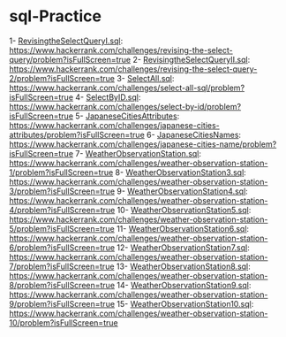 # sql-Practice
1- [RevisingtheSelectQueryI.sql](./sqlBasic/RevisingtheSelectQueryI.sql): https://www.hackerrank.com/challenges/revising-the-select-query/problem?isFullScreen=true
2- [RevisingtheSelectQueryII.sql](./sqlBasic/RevisingtheSelectQueryII.sql): https://www.hackerrank.com/challenges/revising-the-select-query-2/problem?isFullScreen=true
3- [SelectAll.sql](./sqlBasic/SelectAll.sql): https://www.hackerrank.com/challenges/select-all-sql/problem?isFullScreen=true
4- [SelectByID.sql](./sqlBasic/SelectByID.sql): https://www.hackerrank.com/challenges/select-by-id/problem?isFullScreen=true
5- [JapaneseCitiesAttributes](./sqlBasic/JapaneseCitiesAttributes.sql): https://www.hackerrank.com/challenges/japanese-cities-attributes/problem?isFullScreen=true
6- [JapaneseCitiesNames](./sqlBasic/JapaneseCitiesNames.sql): https://www.hackerrank.com/challenges/japanese-cities-name/problem?isFullScreen=true
7- [WeatherObservationStation.sql](./sqlBasic/WeatherObservationStation1.sql): https://www.hackerrank.com/challenges/weather-observation-station-1/problem?isFullScreen=true
8- [WeatherObservationStation3.sql](./sqlBasic/WeatherObservationStation3.sql): https://www.hackerrank.com/challenges/weather-observation-station-3/problem?isFullScreen=true
9- [WeatherObservationStation4.sql](./sqlBasic/WeatherObservationStation4.sql): https://www.hackerrank.com/challenges/weather-observation-station-4/problem?isFullScreen=true
10- [WeatherObservationStation5.sql](./sqlBasic/WeatherObservationStation5.sql): https://www.hackerrank.com/challenges/weather-observation-station-5/problem?isFullScreen=true
11- [WeatherObservationStation6.sql](./sqlBasic/WeatherObservationStation6.sql): https://www.hackerrank.com/challenges/weather-observation-station-6/problem?isFullScreen=true
12- [WeatherObservationStation7.sql](./sqlBasic/WeatherObservationStation7.sql): https://www.hackerrank.com/challenges/weather-observation-station-7/problem?isFullScreen=true
13- [WeatherObservationStation8.sql](./sqlBasic/WeatherObservationStation8.sql): https://www.hackerrank.com/challenges/weather-observation-station-8/problem?isFullScreen=true
14- [WeatherObservationStation9.sql](./sqlBasic/WeatherObservationStation9.sql): https://www.hackerrank.com/challenges/weather-observation-station-9/problem?isFullScreen=true
15- [WeatherObservationStation10.sql](./sqlBasic/WeatherObservationStation10.sql): https://www.hackerrank.com/challenges/weather-observation-station-10/problem?isFullScreen=true

